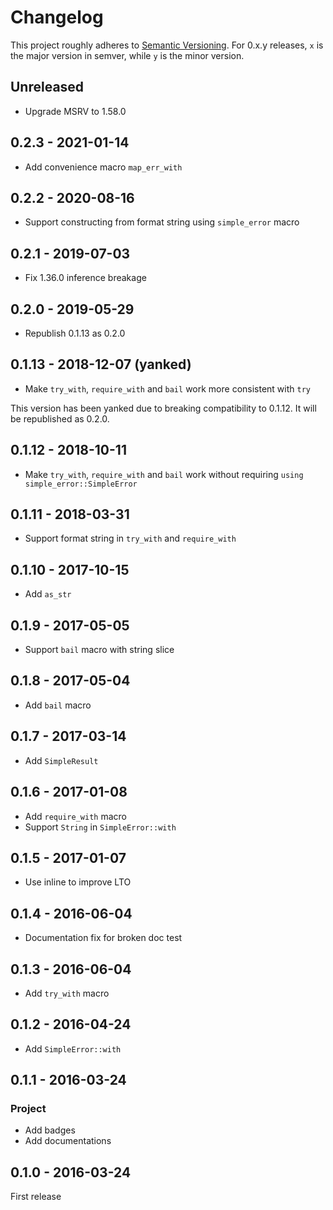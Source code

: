 # Changelog

This project roughly adheres to [Semantic Versioning](http://semver.org/). For 0.x.y releases, `x` is the major version in semver, while `y` is the minor version.

## Unreleased

* Upgrade MSRV to 1.58.0

## 0.2.3 - 2021-01-14

* Add convenience macro `map_err_with`

## 0.2.2 - 2020-08-16

* Support constructing from format string using `simple_error` macro

## 0.2.1 - 2019-07-03

* Fix 1.36.0 inference breakage

## 0.2.0 - 2019-05-29

* Republish 0.1.13 as 0.2.0

## 0.1.13 - 2018-12-07 (yanked)

* Make `try_with`, `require_with` and `bail` work more consistent with `try`

This version has been yanked due to breaking compatibility to 0.1.12. It will be republished as 0.2.0.

## 0.1.12 - 2018-10-11

* Make `try_with`, `require_with` and `bail` work without requiring `using simple_error::SimpleError`

## 0.1.11 - 2018-03-31

* Support format string in `try_with` and `require_with`

## 0.1.10 - 2017-10-15

* Add `as_str`

## 0.1.9 - 2017-05-05

* Support `bail` macro with string slice

## 0.1.8 - 2017-05-04

* Add `bail` macro

## 0.1.7 - 2017-03-14

* Add `SimpleResult`

## 0.1.6 - 2017-01-08

* Add `require_with` macro
* Support `String` in `SimpleError::with`

## 0.1.5 - 2017-01-07

* Use inline to improve LTO

## 0.1.4 - 2016-06-04

* Documentation fix for broken doc test

## 0.1.3 - 2016-06-04

* Add `try_with` macro

## 0.1.2 - 2016-04-24

* Add `SimpleError::with`

## 0.1.1 - 2016-03-24

### Project

* Add badges
* Add documentations

## 0.1.0 - 2016-03-24

First release
